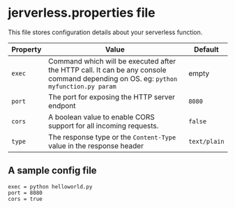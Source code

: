 # jerverless.properties file

This file stores configuration details about your serverless function.

| Property  | Value  | Default
|---|---|---|
| `exec`  | Command which will be executed after the HTTP call. It can be any console command depending on OS. eg: `python myfunction.py param`| empty |
| `port` | The port for exposing the HTTP server endpont | `8080` | 
| `cors` | A boolean value to enable CORS support for all incoming requests. | `false` | 
| `type` | The response type or the `Content-Type` value in the response header | `text/plain` | 

## A sample config file

```
exec = python helloworld.py
port = 8080
cors = true
```
